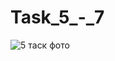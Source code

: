# Task_5_-_7

![5 таск фото](https://user-images.githubusercontent.com/90615070/144072530-bc97fa3a-fc27-44e0-96e4-39efe30ce6cd.jpg)
